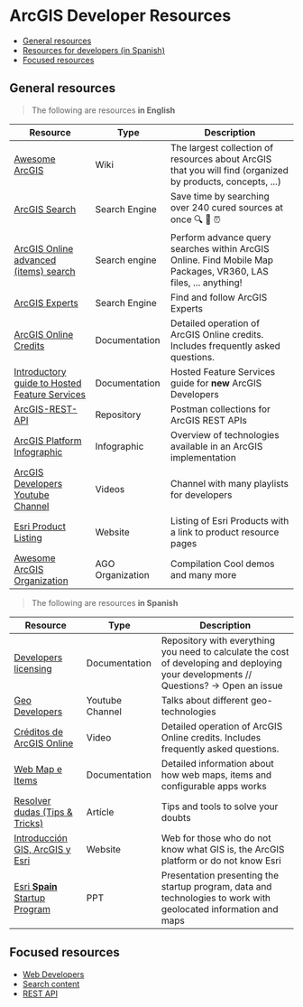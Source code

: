 # ArcGIS Developer Resources

<!-- START doctoc generated TOC please keep comment here to allow auto update -->
<!-- DON'T EDIT THIS SECTION, INSTEAD RE-RUN doctoc TO UPDATE -->


- [General resources](#general-resources)
- [Resources for developers (in Spanish)](#resources-for-developers-in-spanish)
- [Focused resources](#focused-resources)

<!-- END doctoc generated TOC please keep comment here to allow auto update -->

## General resources

> The following are resources **in English**

|Resource|Type|Description
|---|---|---|
|[Awesome ArcGIS](https://github.com/esri-es/awesome-arcgis)|Wiki|The largest collection of resources about ArcGIS that you will find (organized by products, concepts, ...)
|[ArcGIS Search](https://esri-es.github.io/arcgis-search/#gsc.tab=0)|Search Engine|Save time by searching over 240 cured sources at once 🔍 🤠 ⏰
|[ArcGIS Online advanced (items) search](https://esri-es.github.io/arcgis-developer-resources/arcgis-online/search/)|Search engine|Perform advance query searches within ArcGIS Online. Find Mobile Map Packages, VR360, LAS files, ... anything!
|[ArcGIS Experts](https://esri-es.github.io/arcgis-experts)|Search Engine|Find and follow ArcGIS Experts
|[ArcGIS Online Credits](https://esri-es.github.io/awesome-arcgis/arcgis/products/arcgis-online/credits/)|Documentation|Detailed operation of ArcGIS Online credits. Includes frequently asked questions.
|[Introductory guide to Hosted Feature Services](https://github.com/esri-es/ArcGIS-REST-API/tree/master/HostedFeatureServices#hosted-feature-service---services-reference)|Documentation|Hosted Feature Services guide for **new** ArcGIS Developers
|[ArcGIS-REST-API](https://github.com/esri-es/ArcGIS-REST-API)|Repository|Postman collections for ArcGIS REST APIs
|[ArcGIS Platform Infographic](https://docs.google.com/drawings/d/1w_tBCVPdPULUehfFBJaqyH7ywZyxZLBCeemWFa3o2Ho/edit?usp=sharing)|Infographic|Overview of technologies available in an ArcGIS implementation
|[ArcGIS Developers Youtube Channel](https://www.youtube.com/channel/UCtOKtU_kXqz5ZlJ_-OJc_dw?view_as=subscriber)|Videos|Channel with many playlists for developers
|[Esri Product Listing](https://esri-es.github.io/esri-products/)|Website| Listing of Esri Products with a link to product resource pages
|[Awesome ArcGIS Organization](https://awesome-arcgis.maps.arcgis.com/home/groups.html?sortOrder=asc&sortField=title)|AGO Organization| Compilation Cool demos and many more

> The following are resources **in Spanish**

|Resource|Type|Description
|---|---|---|
|[Developers licensing](https://github.com/esri-es/licenciamiento-developers)|Documentation|Repository with everything you need to calculate the cost of developing and deploying your developments // Questions? -> Open an issue
|[Geo Developers](https://www.youtube.com/geo-developers)|Youtube Channel|Talks about different geo-technologies
|[Créditos de ArcGIS Online](https://www.arcgis.com/apps/MapJournal/index.html?appid=3875c10877da43aaa215d0b216cb2137&section=8)|Video|Detailed operation of ArcGIS Online credits. Includes frequently asked questions.
|[Web Map e Items](https://esri-es.github.io/awesome-arcgis/esri/open-vision/open-specifications/web-map/#spanish)|Documentation|Detailed information about how web maps, items and configurable apps works|
|[Resolver dudas (Tips & Tricks)](https://community.esri.com/groups/geodev-spain/blog/2018/06/14/resolver-dudas-tips-tricks)|Artícle|Tips and tools to solve your doubts
|[Introducción GIS, ArcGIS y Esri](https://geogeeks.maps.arcgis.com/apps/MapSeries/index.html?appid=5a6400a6d9bb45d4a6c389b11de39b45)|Website|Web for those who do not know what GIS is, the ArcGIS platform or do not know Esri
|[Esri **Spain** Startup Program](https://docs.google.com/presentation/d/1v3y7cRC99Rfj34Gziyrxo-X3Y7DuPHhgGvVs5ivx4YQ/edit?usp=sharing)|PPT|Presentation presenting the startup program, data and technologies to work with geolocated information and maps

## Focused resources

* [Web Developers](./javascript-developers)
* [Search content](./search-content/README.md)
* [REST API](./rest-api/README.md)
